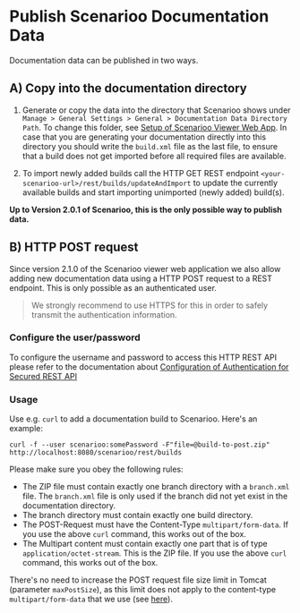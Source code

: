 # Publish Scenarioo Documentation Data

Documentation data can be published in two ways.

## A) Copy into the documentation directory

1. Generate or copy the data into the directory that Scenarioo shows under `Manage > General Settings > General > Documentation Data Directory Path`. To change this folder, see [Setup of Scenarioo Viewer Web App](Scenarioo-Viewer-Web-Application-Setup.md#installation-and-setup). In case that you are generating your documentation directly into this directory you should write the `build.xml` file as the last file, to ensure that a build does not get imported before all required files are available.

2. To import newly added builds call the HTTP GET REST endpoint `<your-scenarioo-url>/rest/builds/updateAndImport` to update the currently available builds and start importing unimported (newly added) build(s).

**Up to Version 2.0.1 of Scenarioo, this is the only possible way to publish data.**

## B) HTTP POST request

Since version 2.1.0 of the Scenarioo viewer web application we also allow adding new documentation data using a HTTP POST request to a REST endpoint. This is only possible as an authenticated user.

> We strongly recommend to use HTTPS for this in order to safely transmit the authentication information.

### Configure the user/password

To configure the username and password to access this HTTP REST API please refer to the documentation about [Configuration of Authentication for Secured REST API](Configuration.md#authentication-for-secured-rest-api) 

### Usage

Use e.g. `curl` to add a documentation build to Scenarioo. Here's an example:

```
curl -f --user scenarioo:somePassword -F"file=@build-to-post.zip" http://localhost:8080/scenarioo/rest/builds
```

Please make sure you obey the following rules:

* The ZIP file must contain exactly one branch directory with a `branch.xml` file. The `branch.xml` file is only used if the branch did not yet exist in the documentation directory.
* The branch directory must contain exactly one build directory.
* The POST-Request must have the Content-Type `multipart/form-data`. If you use the above `curl` command, this works out of the box.
* The Multipart content must contain exactly one part that is of type `application/octet-stream`. This is the ZIP file. If you use the above `curl` command, this works out of the box.

There's no need to increase the POST request file size limit in Tomcat (parameter `maxPostSize`), as this limit does not apply to the content-type `multipart/form-data` that we use (see [here](http://stackoverflow.com/questions/14075287/does-maxpostsize-apply-to-multipart-form-data-file-uploads)).
